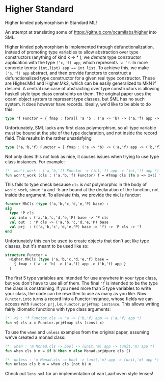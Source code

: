 # Higher Standard
Higher kinded polymorphism in Standard ML!

An attempt at translating some of https://github.com/ocamllabs/higher into SML.

Higher kinded polymorphism is implemented through defunctionalization. Instead of promoting type variables to
allow abstraction over type constructors (anything of kind k -> * ), we _demote_ type constructor application 
with the type `('x,'f) app`, which represents `'a 'f`. In more concrete terms: `(int,list) app == int list`. To achieve this, we make `('a,'f) app` abstract, and then provide functors to construct a defunctionalized type constructor for a given real type constructor. These are Higher.Mk1 and Higher.Mk2, which can be easily generalized to MkN if desired. A central use case of abstracting over type constructors is allowing haskell style type class constraints on them. The original paper uses the ocaml object system to represent type classes, but SML has no such system. It does however have records. Ideally, we'd like to be able to do this:
```sml
type 'f Functor = { fmap : forall 'a 'b . ('a -> 'b) -> ('a,'f) app -> ('b,'f) app }
```
Unfortunately, SML lacks any first class polymorphism, so all type variable must be bound at the site of the type declaration, and not inside the record field. This results in the rather unsatisfying
```sml
type ('a,'b,'f) Functor = { fmap : ('a -> 'b) -> ('a,'f) app -> ('b,'f) app }
```
Not only does this not look as nice, it causes issues when trying to use type class instances. For example:
```sml
(*  won't_work : ('a,'b,'f) Functor -> (int,'f) app -> (int,'f) app *) 
fun won't_work (cls : ('a,'b,'f) Functor) f = #fmap cls (fn x => x+1) f
```
This fails to type check because `cls` is _not_ polymorphic in the body of `won't_work`, since `'a` and `'b` are bound at the declaration of the function, not inside the argument. To alleviate this, we provide the `MkCls` functor:
```sml
functor MkCls (type ('a,'b,'c,'d,'e,'P) base) :
sig
  type 'P cls
  val into : ('a,'b,'c,'d,'e,'P) base -> 'P cls
  val out  : 'P cls -> ('a,'b,'c,'d,'e,'P) base
  val prj  : (('a,'b,'c','d,'e,'P) base -> 'f) -> 'P cls -> 'f
end
```
Unfortunately this can be used to create objects that don't act like type classes, but it's meant to be used like so:
```sml
structure Functor = 
  Higher.MkCls (type ('a,'b,'c,'d,'e,'f) base = 
    { fmap : ('a -> 'b) -> ('a,'f) app -> ('b,'f) app }
  )
```
The first 5 type variables are intended for use anywhere in your type class, but you don't have to use all of them. The final `'f` is intended to be the type the class is constraining. If you need more than 5 type variables to write your class, the code can be rewritten to use as many as you like. Now `Functor.into` turns a record into a Functor instance, whose fields we can access with `Functor.prj`, i.e. `Functor.prj#fmap instance`. This allows writing fairly idiomatic functions with type class arguments:
```sml
(*  <$ : 'f Functor.cls -> 'a -> ('b,'f) app -> ('a,'f) app *)
fun <$ cls x = Functor.prj#fmap cls (const x)
```

To use the `when` and `unless` examples from the original paper, assuming we've created a monad class:
```sml
(*  when : 'm Monad.cls -> bool -> (unit,'m) app -> (unit,'m) app *)
fun when cls b m = if b then m else Monad.prj#pure cls ()

(*  unless : 'm Monad.cls -> bool -> (unit,'m) app -> (unit,'m) app *)
fun unless cls b m = when cls (not b) m
```
Check out `lens.sml` for an implementation of van Laarhoven style lenses!
